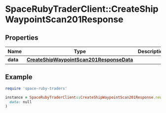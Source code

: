 # SpaceRubyTraderClient::CreateShipWaypointScan201Response

## Properties

| Name | Type | Description | Notes |
| ---- | ---- | ----------- | ----- |
| **data** | [**CreateShipWaypointScan201ResponseData**](CreateShipWaypointScan201ResponseData.md) |  |  |

## Example

```ruby
require 'space-ruby-traders'

instance = SpaceRubyTraderClient::CreateShipWaypointScan201Response.new(
  data: null
)
```

